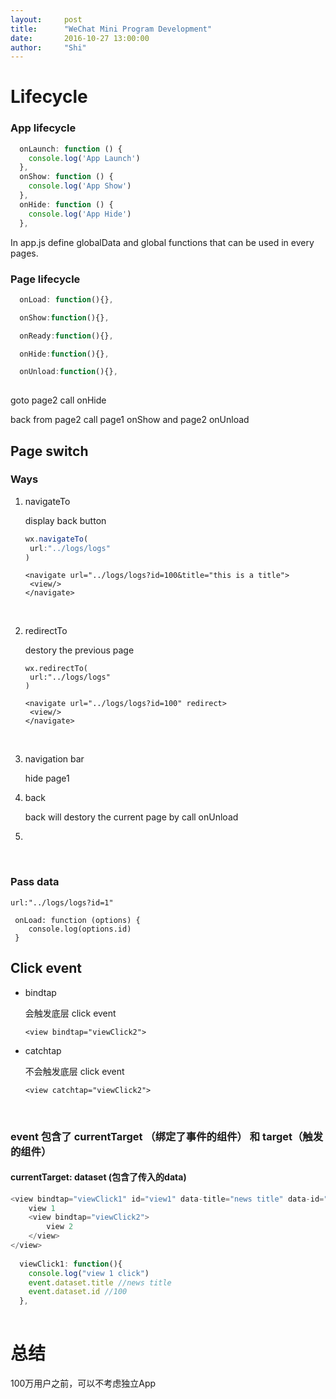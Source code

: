 ```yaml
---
layout:     post
title:      "WeChat Mini Program Development"
date:       2016-10-27 13:00:00
author:     "Shi"
---
```




# Lifecycle

### App lifecycle

```javascript
  onLaunch: function () {
    console.log('App Launch')
  },
  onShow: function () {
    console.log('App Show')
  },
  onHide: function () {
    console.log('App Hide')
  },

```

In app.js define globalData and global functions that can be used in every pages.

### Page lifecycle

```javascript
  onLoad: function(){},

  onShow:function(){},

  onReady:function(){},

  onHide:function(){},

  onUnload:function(){},
  
```

goto page2 call onHide

back from page2 call page1 onShow and page2 onUnload

## Page switch

### Ways

1. navigateTo

   display back button

   ```javascript
   wx.navigateTo(
   	url:"../logs/logs"
   )
   ```

   ```
   <navigate url="../logs/logs?id=100&title="this is a title">
   	<view/>
   </navigate>
   ```

   ​

2. redirectTo

   destory the previous page

   ```
   wx.redirectTo(
   	url:"../logs/logs"
   )
   ```

   ```
   <navigate url="../logs/logs?id=100" redirect>
   	<view/>
   </navigate>
   ```

   ​

3. navigation bar 

   hide page1

4. back 

   back will destory the current page by call onUnload

5. ​

   ​

### Pass data 

```
url:"../logs/logs?id=1"
  
 onLoad: function (options) {
    console.log(options.id)
 }
```



## Click event

- bindtap

  会触发底层 click event

  ```
  <view bindtap="viewClick2">
  ```

- catchtap

  不会触发底层 click event

  ```
  <view catchtap="viewClick2">
  ```

  ​

### event 包含了 currentTarget （绑定了事件的组件） 和 target（触发的组件）

#### currentTarget: dataset (包含了传入的data)

```javascript
<view bindtap="viewClick1" id="view1" data-title="news title" data-id="100">
    view 1
    <view bindtap="viewClick2">
        view 2
    </view>
</view>
  
  viewClick1: function(){
    console.log("view 1 click")
    event.dataset.title //news title
    event.dataset.id //100
  },
  
```





# 总结

100万用户之前，可以不考虑独立App

